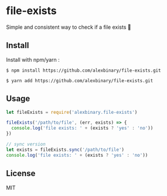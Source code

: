 # file-exists
Simple and consistent way to check if a file exists 🔎

## Install

Install with npm/yarn :

```
$ npm install https://github.com/alexbinary/file-exists.git

$ yarn add https://github.com/alexbinary/file-exists.git
```

## Usage

```javascript
let fileExists = require('alexbinary.file-exists')

fileExists('/path/to/file', (err, exists) => {
  console.log('file exists: ' + (exists ? 'yes' : 'no'))
})

// sync version
let exists = fileExists.sync('/path/to/file')
console.log('file exists: ' + (exists ? 'yes' : 'no'))
```

## License

MIT
